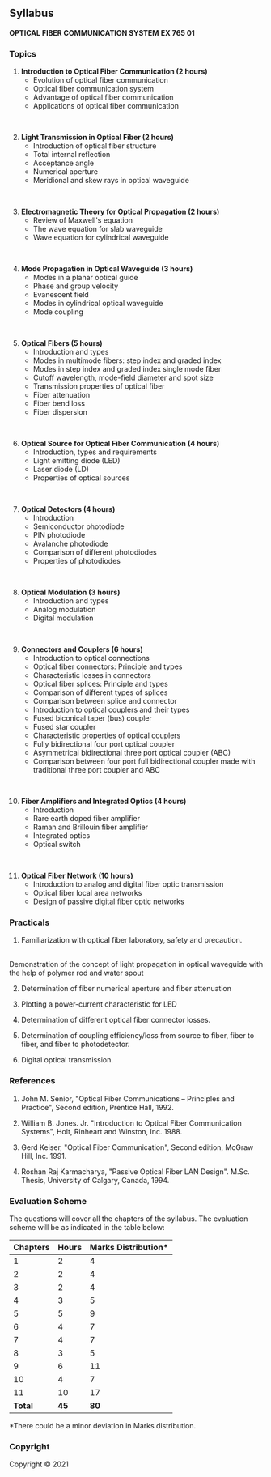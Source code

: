 ## Syllabus

**OPTICAL FIBER COMMUNICATION SYSTEM**
**EX 765  01**

###  Topics

1. **Introduction to Optical Fiber Communication (2 hours)**
    * Evolution of optical fiber  communication
    * Optical fiber communication system
    * Advantage of optical fiber  communication
    * Applications of optical fiber  communication
<br>

2. **Light Transmission in Optical Fiber (2 hours)**
    * Introduction of optical fiber structure
    * Total internal reflection
    * Acceptance angle
    * Numerical aperture
    * Meridional and skew rays in optical  waveguide
<br>

3. **Electromagnetic Theory for Optical Propagation (2 hours)**
    * Review of Maxwell's equation
    * The wave equation for slab  waveguide   
    * Wave equation for cylindrical waveguide
<br>

4. **Mode Propagation in Optical Waveguide (3  hours)**
    * Modes in a planar optical guide 
    * Phase and group velocity
    * Evanescent field
    * Modes in cylindrical optical waveguide
    * Mode coupling
<br>

5. **Optical Fibers (5  hours)**
    * Introduction and types
    * Modes in multimode fibers: step index  and graded index
    * Modes in step index and graded index  single mode fiber
    * Cutoff wavelength, mode-field diameter  and spot size
    * Transmission properties of optical  fiber
    * Fiber attenuation
    * Fiber bend loss
    * Fiber dispersion
<br>

6. **Optical Source for Optical Fiber Communication (4 hours)**
    * Introduction, types and requirements
    * Light emitting diode (LED)
    * Laser diode (LD)
    * Properties of optical sources
<br>

7. **Optical Detectors (4  hours)**
    * Introduction
    * Semiconductor photodiode
    * PIN photodiode
    * Avalanche photodiode
    * Comparison of different photodiodes
    * Properties of photodiodes
<br>

8. **Optical Modulation (3  hours)**
    * Introduction and types
    * Analog modulation
    * Digital modulation
<br>

9. **Connectors and Couplers (6  hours)**
    * Introduction to optical connections
    * Optical fiber connectors: Principle and  types
    * Characteristic losses in connectors
    * Optical fiber splices: Principle and  types
    * Comparison of different types of  splices
    * Comparison between splice and connector
    * Introduction to optical couplers and  their types
    * Fused biconical taper (bus) coupler
    * Fused star coupler
    * Characteristic properties of optical  couplers
    * Fully bidirectional four port optical  coupler
    * Asymmetrical bidirectional three port  optical coupler (ABC)
    * Comparison between four port full  bidirectional coupler made with traditional three port coupler and ABC
<br>

10. **Fiber Amplifiers and Integrated Optics (4  hours)**
    * Introduction
    * Rare earth doped fiber amplifier
    * Raman and Brillouin fiber amplifier
    * Integrated optics
    * Optical switch
<br>

11. **Optical Fiber Network (10  hours)**
    * Introduction to analog and digital  fiber optic transmission
    * Optical fiber local area networks
    * Design of passive digital fiber optic networks

###  Practicals

1. Familiarization with optical fiber  laboratory, safety and precaution. 
<br>
Demonstration of the concept of light  propagation in optical waveguide with the help of polymer rod and water spout

2. Determination of fiber numerical  aperture and fiber attenuation

3. Plotting a power-current characteristic  for LED

4. Determination of different optical  fiber connector losses.

5. Determination of coupling  efficiency/loss from source to fiber, fiber to fiber, and fiber to  photodetector.

6. Digital optical transmission.

### References

1. John M. Senior, "Optical Fiber  Communications – Principles and Practice", Second edition, Prentice Hall, 1992.

2. William B. Jones. Jr. "Introduction to  Optical Fiber Communication Systems", Holt, Rinheart and Winston, Inc. 1988.

3. Gerd Keiser, "Optical Fiber  Communication", Second edition, McGraw Hill, Inc. 1991.

4. Roshan Raj Karmacharya, "Passive  Optical Fiber LAN Design". M.Sc. Thesis, University of Calgary, Canada, 1994.

### Evaluation Scheme

The questions will cover all the  chapters of the syllabus. The evaluation scheme will be as indicated in the  table below:

| Chapters | Hours | Marks Distribution* |
|---|---|---|
| 1 | 2 | 4 |
| 2 | 2 | 4 |
| 3 | 2 | 4 |
| 4 | 3 | 5 |
| 5 | 5 | 9 |
| 6 | 4 | 7 |
| 7 | 4 | 7 |
| 8 | 3 | 5 |
| 9 | 6 | 11 |
| 10 | 4 | 7 |
| 11 | 10 | 17 |
| **Total** | **45** | **80** |

*There could be a minor deviation in  Marks distribution.

### Copyright

Copyright &copy; 2021
